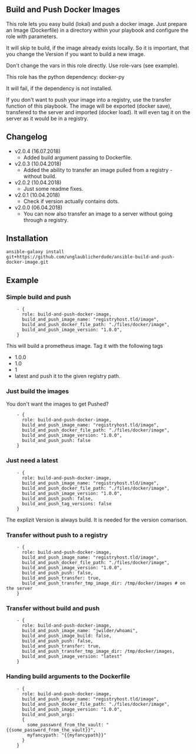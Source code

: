 ## Build and Push Docker Images

This role lets you easy build (lokal) and push a docker image. Just prepare an Image (Dockerfile) in a directory within your playbook and configure the role with parameters.

It will skip te build, if the image already exists locally. So it is important, that you change the Version if you want to build a new image.

Don't change the vars in this role directly. Use role-vars (see example).

This role has the python dependency:
docker-py

It will fail, if the dependency is not installed.

If you don't want to push your image into a registry, use the transfer function of this playbook. The image will be exported (docker save), transfered to the server and imported (docker load). It will even tag it on the server as it would be in a registry.

## Changelog

 * v2.0.4 (16.07.2018)
   * Added build argument passing to Dockerfile.
 * v2.0.3 (10.04.2018)
   * Added the ability to transfer an image pulled from a registry - without build.
 * v2.0.2 (10.04.2018)
   * Just some readme fixes.
 * v2.0.1 (10.04.2018)
   * Check if version actually contains dots.
 * v2.0.0 (06.04.2018)
   * You can now also transfer an image to a server without going through a registry.

## Installation

```ansible-galaxy install git+https://github.com/unglaublicherdude/ansible-build-and-push-docker-image.git```

## Example

### Simple build and push

```
    - {
      role: build-and-push-docker-image,
      build_and_push_image_name: "registryhost.tld/image",
      build_and_push_docker_file_path: "./files/docker/image",
      build_and_push_image_version: "1.0.0",
    }
```

This will build a prometheus image. Tag it with the following tags
 * 1.0.0
 * 1.0
 * 1
 * latest
and push it to the given registry path.

### Just build the images

You don't want the images to get Pushed?

```
    - {
      role: build-and-push-docker-image,
      build_and_push_image_name: "registryhost.tld/image",
      build_and_push_docker_file_path: "./files/docker/image",
      build_and_push_image_version: "1.0.0",
      build_and_push_push: false
    }
```

### Just need a latest

```
    - {
      role: build-and-push-docker-image,
      build_and_push_image_name: "registryhost.tld/image",
      build_and_push_docker_file_path: "./files/docker/image",
      build_and_push_image_version: "1.0.0",
      build_and_push_push: false,
      build_and_push_tag_versions: false
    }
```
The explizit Version is always build. It is needed for the version comarison.

### Transfer without push to a registry

```
    - {
      role: build-and-push-docker-image,
      build_and_push_image_name: "registryhost.tld/image",
      build_and_push_docker_file_path: "./files/docker/image",
      build_and_push_image_version: "1.0.0",
      build_and_push_push: false,
      build_and_push_transfer: true,
      build_and_push_transfer_tmp_image_dir: /tmp/docker/images # on the server
    }
```

### Transfer without build and push

```
    - {
      role: build-and-push-docker-image,
      build_and_push_image_name: "jwilder/whoami",
      build_and_push_image_build: false,
      build_and_push_push: false,
      build_and_push_transfer: true,
      build_and_push_transfer_tmp_image_dir: /tmp/docker/images,
      build_and_push_image_version: "latest"
    }
```
### Handing build arguments to the Dockerfile

```
    - {
      role: build-and-push-docker-image,
      build_and_push_image_name: "registryhost.tld/image",
      build_and_push_docker_file_path: "./files/docker/image",
      build_and_push_image_version: "1.0.0",
      build_and_push_args: 
      {
        some_password_from_the_vault: "{{some_password_from_the_vault}}",
        myfancypath: "{{myfancypath}}"
      }      
    }
```
